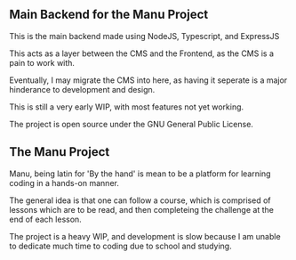 ## Main Backend for the Manu Project

This is the main backend made using NodeJS, Typescript, and ExpressJS

This acts as a layer between the CMS and the Frontend, as the CMS is a pain to work with.

Eventually, I may migrate the CMS into here, as having it seperate is a major hinderance to development and design.

This is still a very early WIP, with most features not yet working.

The project is open source under the GNU General Public License.

## The Manu Project

Manu, being latin for 'By the hand' is mean to be a platform for learning coding in a hands-on manner.

The general idea is that one can follow a course, which is comprised of lessons which are to be read, and then completeing the challenge at the end of each lesson.

The project is a heavy WIP, and development is slow because I am unable to dedicate much time to coding due to school and studying.
